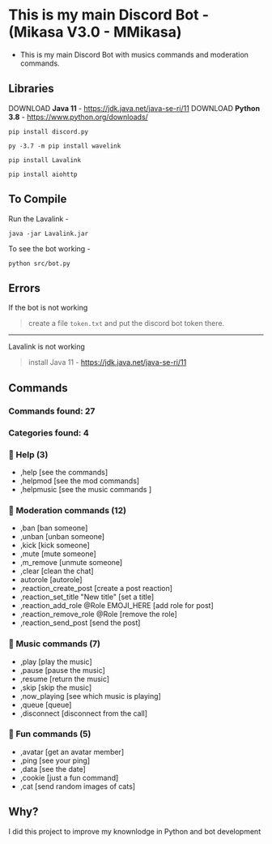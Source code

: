 # This is my main Discord Bot - (Mikasa V3.0 - MMikasa) 
- This is my main Discord Bot with musics commands and moderation commands.<br>

## Libraries
DOWNLOAD **Java 11** - https://jdk.java.net/java-se-ri/11
DOWNLOAD **Python 3.8** - https://www.python.org/downloads/
```
pip install discord.py
```
```
py -3.7 -m pip install wavelink
```
```
pip install Lavalink
```
```
pip install aiohttp
```

## To Compile 
Run the Lavalink - 
```
java -jar Lavalink.jar
```
To see the bot working - 
```
python src/bot.py
```
## Errors 
If the bot is not working 
>  create a file `token.txt` and put the discord bot token there.
---
Lavalink is not working 
> install Java 11 - https://jdk.java.net/java-se-ri/11

## Commands 

### Commands found: 27
### Categories found: 4
### 🤔 Help (3)
- ,help [see the commands]
- ,helpmod [see the mod commands]
- ,helpmusic [see the music commands ]

### 📜 Moderation commands (12)
- ,ban [ban someone]
- ,unban [unban someone]
- ,kick [kick someone]
- ,mute [mute someone]
- ,m_remove [unmute someone]
- ,clear [clean the chat]
- autorole [autorole]
- ,reaction_create_post [create a post reaction]
- ,reaction_set_title "New title" [set a title]
- ,reaction_add_role @Role EMOJI_HERE [add role for post]
- ,reaction_remove_role @Role [remove the role]
- ,reaction_send_post [send the post]

### 🎼 Music commands (7)
- ,play [play the music]
- ,pause [pause the music]
- ,resume [return the music]
- ,skip [skip the music]
- ,now_playing [see which music is playing]
- ,queue [queue]
- ,disconnect [disconnect from the call]

### 🍒 Fun commands (5)
- ,avatar [get an avatar member]
- ,ping [see your ping]
- ,data [see the date]
- ,cookie [just a fun command]
- ,cat [send random images of cats]

## Why? 
I did this project to improve my knownlodge in Python and bot development
